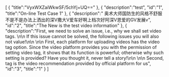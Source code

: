 [
	{
		"title":"VyxWXZaiWkwSF/5chYj+UQ=="
	},
	{
		"description":"test",
		"id":"1",
		"title":"On-line Test Case 1"
	},
	{
		"description":" 奥术大师国防生的风格不舒服不是不是办法上洒出的深V撒大V爱车好啊上档次好阿深V恩爱的GV发展v",
		"id":"2",
		"title":"The New is the test video information"
	},
	{
		"description":"First, we need to solve an issue, i.e., why we shall set video tags. \n\n If this issue cannot be solved, the following issues you will also not value!\n\n \n\n First, each platform for uploading videos has the video tag option. Since the video platform provides you with the permission of setting video tag, it shows that its function is powerful; otherwise why such setting is provided? Have you thought it, never tell a story!\n\n \n\n Second, tag is the video recommendation provided by official platform for us",
		"id":"3",
		"title":"1"
	}
]